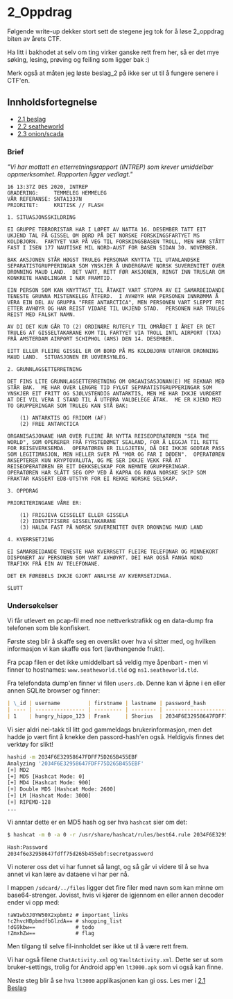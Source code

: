 # 2_Oppdrag

Følgende write-up dekker stort sett de stegene jeg tok for å løse 2_oppdrag biten av årets CTF.

Ha litt i bakhodet at selv om ting virker ganske rett frem her, så er det mye søking, lesing, prøving og feiling som ligger bak :)

Merk også at måten jeg løste beslag_2 på ikke ser ut til å fungere senere i CTF'en.

## Innholdsfortegnelse

- [2.1 beslag](2_1_beslag.md)
- [2.2 seatheworld](2_2_seatheworld.md)
- [2.3 onion/scada](2_3_scada.md)

### Brief

_"Vi har mottatt en etterretningsrapport (INTREP) som krever umiddelbar oppmerksomhet. Rapporten ligger vedlagt."_

```
16 13:37Z DES 2020, INTREP
GRADERING:     TEMMELEG HEMMELEG
VÅR REFERANSE: SNTA1337N
PRIORITET:     KRITISK // FLASH

1. SITUASJONSSKILDRING

EI GRUPPE TERRORISTAR HAR I LØPET AV NATTA 16. DESEMBER TATT EIT
UKJEND TAL PÅ GISSEL OM BORD PÅ DET NORSKE FORSKINGSFARTYET MS
KOLDBJORN.  FARTYET VAR PÅ VEG TIL FORSKINGSBASEN TROLL, MEN HAR STÅTT
FAST I ISEN 177 NAUTISKE MIL NORD-AUST FOR BASEN SIDAN 30. NOVEMBER.

BAK AKSJONEN STÅR HØGST TRULEG PERSONAR KNYTTA TIL UTANLANDSKE
SEPARATISTGRUPPERINGAR SOM YNSKJER Å UNDERGRAVE NORSK SUVERENITET OVER
DRONNING MAUD LAND.  DET VART, RETT FØR AKSJONEN, RINGT INN TRUSLAR OM
KONKRETE HANDLINGAR I NÆR FRAMTID.

EIN PERSON SOM KAN KNYTTAST TIL ÅTAKET VART STOPPA AV EI SAMARBEIDANDE
TENESTE GRUNNA MISTENKELEG ÅTFERD.  I AVHØYR HAR PERSONEN INNRØMMA Å
VERA EIN DEL AV GRUPPA "FREE ANTARCTICA", MEN PERSONEN VART SLEPPT FRI
ETTER AVHØYR OG HAR REIST VIDARE TIL UKJEND STAD.  PERSONEN HAR TRULEG
REIST MED FALSKT NAMN.

AV DI DET KUN GÅR TO (2) ORDINÆRE RUTEFLY TIL OMRÅDET I ÅRET ER DET
TRULEG AT GISSELTAKARANE KOM TIL FARTYET VIA TROLL INTL AIRPORT (TXA)
FRÅ AMSTERDAM AIRPORT SCHIPHOL (AMS) DEN 14. DESEMBER.

EITT ELLER FLEIRE GISSEL ER OM BORD PÅ MS KOLDBJORN UTANFOR DRONNING
MAUD LAND.  SITUASJONEN ER UOVERSYNLEG.

2. GRUNNLAGSETTERRETNING

DET FINS LITE GRUNNLAGSETTERRETNING OM ORGANISASJONAN(E) ME REKNAR MED
STÅR BAK.  ME HAR OVER LENGRE TID FYLGT SEPARATISTGRUPPERINGAR SOM
YNSKJER EIT FRITT OG SJØLVSTENDIG ANTARKTIS, MEN ME HAR IKKJE VURDERT
AT DEI VIL VERA I STAND TIL Å UTFØRA VALDELEGE ÅTAK.  ME ER KJEND MED
TO GRUPPERINGAR SOM TRULEG KAN STÅ BAK:

    (1) ANTARKTIS OG FRIDOM (AF)
    (2) FREE ANTARCTICA

ORGANISASJONANE HAR OVER FLEIRE ÅR NYTTA REISEOPERATØREN "SEA THE
WORLD", SOM OPERERER FRÅ FYRSTEDØMET SEALAND, FOR Å LEGGJA TIL RETTE
FOR REISEVERKSEMDA.  OPERATØREN ER ILLGJETEN, DÅ DEI IKKJE GODTAR PASS
SOM LEGITIMASJON, MEN HELLER SVER PÅ "MOR OG FAR I DØDEN".  OPERATØREN
AKSEPTERER KUN KRYPTOVALUTA, OG ME SER IKKJE VEKK FRÅ AT
REISEOPERATØREN ER EIT DEKKSELSKAP FOR NEMNTE GRUPPERINGAR.
OPERATØREN HAR SLÅTT SEG OPP VED Å KAPRA OG RØVA NORSKE SKIP SOM
FRAKTAR KASSERT EDB-UTSTYR FOR EI REKKE NORSKE SELSKAP.

3. OPPDRAG

PRIORITERINGANE VÅRE ER:

    (1) FRIGJEVA GISSELET ELLER GISSELA
    (2) IDENTIFISERE GISSELTAKARANE
    (3) HALDA FAST PÅ NORSK SUVERENITET OVER DRONNING MAUD LAND

4. KVERRSETJING

EI SAMARBEIDANDE TENESTE HAR KVERRSETT FLEIRE TELEFONAR OG MINNEKORT
DISPONERT AV PERSONEN SOM VART AVHØYRT. DEI HAR OGSÅ FANGA NOKO
TRAFIKK FRÅ EIN AV TELEFONANE.

DET ER FØREBELS IKKJE GJORT ANALYSE AV KVERRSETJINGA.

SLUTT
```

### Undersøkelser

Vi får utlevert en pcap-fil med noe nettverkstrafikk og en data-dump fra telefonen som ble konfiskert.

Første steg blir å skaffe seg en oversikt over hva vi sitter med, og hvilken informasjon vi kan skaffe oss fort (lavthengende frukt).

Fra pcap filen er det ikke umiddelbart så veldig mye åpenbart - men vi finner to hostnames: `www.seatheworld.tld` og `ns1.seatheworld.tld`.

Fra telefondata dump'en finner vi filen `users.db`. Denne kan vi åpne i en eller annen SQLite browser og finner:

```md
| \_id | username         | firstname | lastname | password_hash                    |
| ---- | ---------------- | --------- | -------- | -------------------------------- |
| 1    | hungry_hippo_123 | Frank     | Shorius  | 2034F6E32958647FDFF75D265B455EBF |
```

Vi sier aldri nei-takk til litt god gammeldags brukerinformasjon, men det hadde jo vært fint å knekke den passord-hash'en også. Heldigvis finnes det verktøy for slikt!

```sh
hashid -m 2034F6E32958647FDFF75D265B455EBF
Analyzing '2034F6E32958647FDFF75D265B455EBF'
[+] MD2
[+] MD5 [Hashcat Mode: 0]
[+] MD4 [Hashcat Mode: 900]
[+] Double MD5 [Hashcat Mode: 2600]
[+] LM [Hashcat Mode: 3000]
[+] RIPEMD-128
...
```

Vi anntar dette er en MD5 hash og ser hva `hashcat` sier om det:

```sh
$ hashcat -m 0 -a 0 -r /usr/share/hashcat/rules/best64.rule 2034F6E32958647FDFF75D265B455EBF CTFtime/resources/wordlists/user/rockyou_fixed.txt

Hash:Password
2034f6e32958647fdff75d265b455ebf:secretpassword
```

Vi noterer oss det vi har funnet så langt, og så går vi videre til å se hva annet vi kan lære av dataene vi har per nå.

I mappen `/sdcard/../files` ligger det fire filer med navn som kan minne om base64-strenger. Jovisst, hvis vi kjører de igjennom en eller annen decoder ender vi opp med:

```
!aW1wb3J0YW50X2xpbmtz # important_links
!c2hvcHBpbmdfbGlzdA== # shopping_list
!dG9kbw==             # todo
!ZmxhZw==             # flag
```

Men tilgang til selve fil-innholdet ser ikke ut til å være rett frem.

Vi har også filene `ChatActivity.xml` og `VaultActivity.xml`. Dette ser ut som bruker-settings, trolig for Android app'en `lt3000.apk` som vi også kan finne.

Neste steg blir å se hva `lt3000` applikasjonen kan gi oss. Les mer i [2.1 Beslag](2_1_beslag.md)
